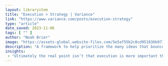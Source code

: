 ```yaml
---
layout: libraryitem
title: "Execution > Strategy | Variance"
link: "https://www.variance.com/posts/execution-strategy"
type: "article"
date_saved: 2023-11-06
tags: [ "" ]
author: "Noah Brier"
image: "https://assets-global.website-files.com/5e5af55b2c0cd951836b9715/620d60af11265a46620f711b_variance-spark-file.001.png"
description: "A framework to help prioritize the many ideas that bounce around startups every day."
insights:
 - "Ultimately the real point isn’t that execution is more important than strategy, but rather that they’re complimentary. Strong execution lets you test and validate bits of strategy before they become company-changing decisions. As you’re moving through life as a startup, there are tons of strategic questions to answer, and in my experience trying to figure those out from the bottom-up instead of top-down is a much more powerful approach. In the end, these layers help provide a simple guide as we’re making prioritization decisions that will ultimately shape the product and company’s future."
---
```


